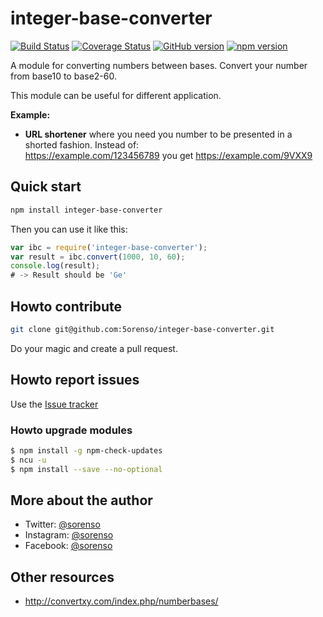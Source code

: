 # integer-base-converter

[![Build Status](https://travis-ci.org/5orenso/integer-base-converter.svg)](https://travis-ci.org/5orenso/integer-base-converter)
[![Coverage Status](https://coveralls.io/repos/5orenso/integer-base-converter/badge.svg)](https://coveralls.io/r/5orenso/integer-base-converter)
[![GitHub version](https://badge.fury.io/gh/5orenso%2Finteger-base-converter.svg)](http://badge.fury.io/gh/5orenso%2Finteger-base-converter)
[![npm version](https://badge.fury.io/js/integer-base-converter.svg)](http://badge.fury.io/js/integer-base-converter)

A module for converting numbers between bases. Convert your number from base10 to base2-60. 

This module can be useful for different application.

__Example:__

* __URL shortener__ where you need you number to be presented in a shorted fashion. Instead of:    
https://example.com/123456789 you get https://example.com/9VXX9


## Quick start

```bash
npm install integer-base-converter
```

Then you can use it like this:
```javascript
var ibc = require('integer-base-converter');
var result = ibc.convert(1000, 10, 60);
console.log(result);
# -> Result should be 'Ge'
```

## Howto contribute

```bash
git clone git@github.com:5orenso/integer-base-converter.git
```
Do your magic and create a pull request.

## Howto report issues

Use the [Issue tracker](https://github.com/5orenso/integer-base-converter/issues)

### Howto upgrade modules
```bash
$ npm install -g npm-check-updates
$ ncu -u
$ npm install --save --no-optional
```

## More about the author

- Twitter: [@sorenso](https://twitter.com/sorenso)
- Instagram: [@sorenso](https://instagram.com/sorenso)
- Facebook: [@sorenso](https://facebook.com/sorenso)

## Other resources

- http://convertxy.com/index.php/numberbases/